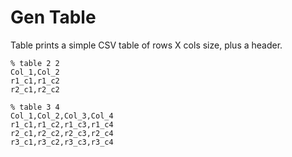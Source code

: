 # Gen Table

Table prints a simple CSV table of rows X cols size, plus a header.

```none
% table 2 2
Col_1,Col_2
r1_c1,r1_c2
r2_c1,r2_c2

% table 3 4
Col_1,Col_2,Col_3,Col_4
r1_c1,r1_c2,r1_c3,r1_c4
r2_c1,r2_c2,r2_c3,r2_c4
r3_c1,r3_c2,r3_c3,r3_c4
```
